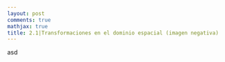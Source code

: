 ```yaml
---
layout: post
comments: true
mathjax: true
title: 2.1|Transformaciones en el dominio espacial (imagen negativa)
---
```

asd
